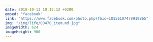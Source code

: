 ```yaml
---
date: 2018-10-13 10:12:12 +0200
embed: "facebook"
link: "https://www.facebook.com/photo.php?fbid=10156107478919865"
img: "/img/life/00470_item.md.jpg"
imageWidth: 624
imageHeight: 960
---
```

